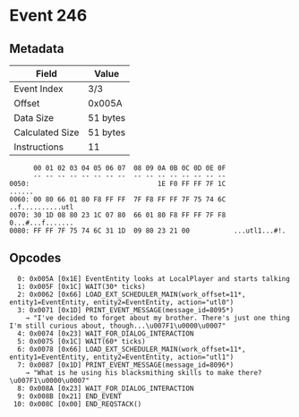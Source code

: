 # Event 246

## Metadata

| Field           | Value    |
|-----------------|----------|
| Event Index     | 3/3      |
| Offset          | 0x005A   |
| Data Size       | 51 bytes |
| Calculated Size | 51 bytes |
| Instructions    | 11       |

```
      00 01 02 03 04 05 06 07  08 09 0A 0B 0C 0D 0E 0F
      -- -- -- -- -- -- -- --  -- -- -- -- -- -- -- --
0050:                                1E F0 FF FF 7F 1C            ......
0060: 00 80 66 01 80 F8 FF FF  7F F8 FF FF 7F 75 74 6C  ..f..........utl
0070: 30 1D 08 80 23 1C 07 80  66 01 80 F8 FF FF 7F F8  0...#...f.......
0080: FF FF 7F 75 74 6C 31 1D  09 80 23 21 00           ...utl1...#!.   
```

## Opcodes

```
  0: 0x005A [0x1E] EventEntity looks at LocalPlayer and starts talking
  1: 0x005F [0x1C] WAIT(30* ticks)
  2: 0x0062 [0x66] LOAD_EXT_SCHEDULER_MAIN(work_offset=11*, entity1=EventEntity, entity2=EventEntity, action="utl0")
  3: 0x0071 [0x1D] PRINT_EVENT_MESSAGE(message_id=8095*)
    → "I've decided to forget about my brother. There's just one thing I'm still curious about, though...\u007F1\u0000\u0007"
  4: 0x0074 [0x23] WAIT_FOR_DIALOG_INTERACTION
  5: 0x0075 [0x1C] WAIT(60* ticks)
  6: 0x0078 [0x66] LOAD_EXT_SCHEDULER_MAIN(work_offset=11*, entity1=EventEntity, entity2=EventEntity, action="utl1")
  7: 0x0087 [0x1D] PRINT_EVENT_MESSAGE(message_id=8096*)
    → "What is he using his blacksmithing skills to make there?\u007F1\u0000\u0007"
  8: 0x008A [0x23] WAIT_FOR_DIALOG_INTERACTION
  9: 0x008B [0x21] END_EVENT
 10: 0x008C [0x00] END_REQSTACK()
```
